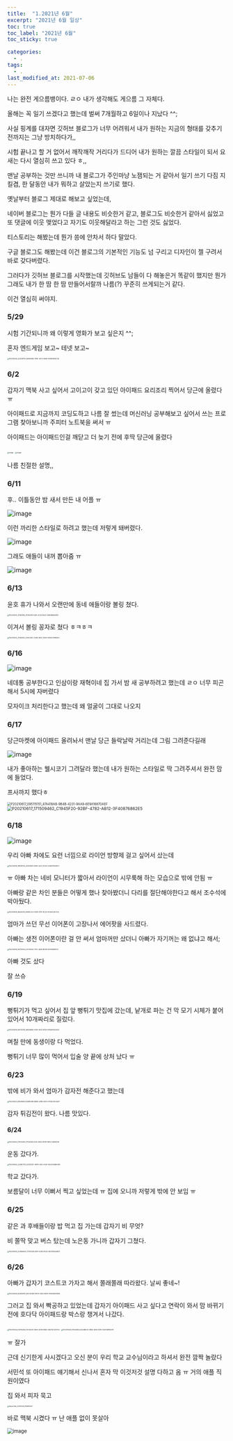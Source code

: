 ```yaml
---
title:  "1.2021년 6월"
excerpt: "2021년 6월 일상"
toc: true
toc_label: "2021년 6월"
toc_sticky: true

categories:
  - .
tags:
  - .
last_modified_at: 2021-07-06
---
```






나는 완전 게으름뱅이다. ㄹㅇ 내가 생각해도 게으름 그 자체다.

올해는 꼭 일기 쓰겠다고 했는데 벌써 7개월하고 6일이나 지났다 ^^;



사실 핑계를 대자면 깃허브 블로그가 너무 어려워서 내가 원하는 지금의 형태를 갖추기 전까지는 그냥 방치하다가,,

시험 끝나고 할 거 없어서 깨작깨작 거리다가 드디어 내가 원하는 깔끔 스타일이 되서 요새는 다시 열심히 쓰고 있다 ㅎ,,



맨날 공부하는 것만 쓰니까 내 블로그가 주인마냥 노잼되는 거 같아서 일기 쓰기 다짐 지킬겸, 한 달동안 내가 뭐하고 살았는지 쓰기로 했다.



옛날부터 블로그 제대로 해보고 싶었는데, 

네이버 블로그는 뭔가 다들 글 내용도 비슷한거 같고, 블로그도 비슷한거 같아서 싫었고  또 댓글에 이웃 맺었다고 자기도 이웃해달라고 하는 그런 것도 싫었다.

티스토리는 해봤는데 뭔가 씅에 안차서 하다 말았다.

구글 블로그도 해봤는데 이건 블로그의 기본적인 기능도 넘 구리고 디자인이 젤 구려서 바로 갖다버렸다.

그러다가 깃허브 블로그를 시작했는데 깃허브도 남들이 다 해놓은거 똑같이 했지만 뭔가 그래도 내가 한 땀 한 땀 만들어서랄까 나름(?) 꾸준히 쓰게되는거 같다.

이건 열심히 써야지.



### 5/29

시험 기간되니까 왜 이렇게 영화가 보고 싶은지 ^^;

혼자 엔드게임 보고~ 테넷 보고~

<img src="https://user-images.githubusercontent.com/76269316/124494775-2b1bd300-ddf2-11eb-82ca-5b7a5f707806.JPG" alt="P20210529_234238113_84083980-3F6F-40C3-8E69-184879065C35" style="zoom: 25%;" />



### 6/2

갑자기 맥북 사고 싶어서 고이고이 갖고 있던 아이패드 요리조리 찍어서 당근에 올렸다 ㅠ

아이패드로 지금까지 코딩도하고 나름 잘 썼는데 머신러닝 공부해보고 싶어서 쓰는 프로그램 찾아보니까 주피터 노트북을 써서 ㅠ

아이패드는 아이패드인걸 깨닫고 더 늦기 전에 후딱 당근에 올렸다

<img src="https://user-images.githubusercontent.com/76269316/124495827-9023f880-ddf3-11eb-8599-337dc7ba303f.png" alt="image" style="zoom:25%;" />

<img src="https://user-images.githubusercontent.com/76269316/124495857-9c0fba80-ddf3-11eb-8682-232a5ca78320.png" alt="image" style="zoom:25%;" />

나름 친절한 설명,,



### 6/11

후.. 이틀동안 밤 새서 만든 내 어플 ㅠ

![image](https://user-images.githubusercontent.com/76269316/124496161-07598c80-ddf4-11eb-9588-f128b22fc930.png)

이런 까리한 스타일로 하려고 했는데 저렇게 돼버렸다.

![image](https://user-images.githubusercontent.com/76269316/124496214-193b2f80-ddf4-11eb-9e9a-fc420d1e4dc1.png)

그래도 애들이 내꺼 뽑아줌 ㅠ

<img src="https://user-images.githubusercontent.com/76269316/124496550-85b62e80-ddf4-11eb-90a3-8f840a213624.png" alt="image"  />



### 6/13

윤호 휴가 나와서 오랜만에 동네 애들이랑 볼링 쳤다.

<img src="https://user-images.githubusercontent.com/76269316/124496785-d62d8c00-ddf4-11eb-9dcd-7b5504b35812.jpg" alt="P20210613_211621816_CD1DE21B-10AD-4C34-B50C-90B086646E14" style="zoom:25%;" />

이겨서 볼링  꽁자로 쳤다 ㅎㅋㅎㅋ

<img src="https://user-images.githubusercontent.com/76269316/124496852-f2312d80-ddf4-11eb-9997-0b9f2f1ccf0c.jpg" alt="P20210613_211625051_261AC4EC-A2E8-49DC-B330-9805C3FB359C" style="zoom: 25%;" />



### 6/16

<img src="https://user-images.githubusercontent.com/76269316/124497374-b9458880-ddf5-11eb-8901-6fddc46d2e3c.png" alt="image"  />

네데통 공부한다고 인삼이랑 재혁이네 집 가서 밤 새 공부하려고 했는데 ㄹㅇ 너무 피곤해서 5시에 자버렸다

모자이크 처리한다고 했는데 왜 얼굴이 그대로 나오지



### 6/17

당근마켓에 아이패드 올려놔서 맨날 당근 들락날락 거리는데 그림 그려준다길래

![image](https://user-images.githubusercontent.com/76269316/124497695-34a73a00-ddf6-11eb-9f4a-44e0c30f7209.png)



내가 좋아하는 웰시코기 그려달라 했는데 내가 원하는 스타일로 딱 그려주셔서 완전 맘에 들었다.

프사까지 했다ㅎ

<img src="https://user-images.githubusercontent.com/76269316/124497734-45f04680-ddf6-11eb-8650-dcfea14c90d0.JPG" alt="P20210617_095115151_47A418AB-9B4B-4231-9AA9-6E9A1687DAEF" style="zoom:50%;" /><img src="https://user-images.githubusercontent.com/76269316/124497758-53a5cc00-ddf6-11eb-91b4-9ea2a7996a6a.JPG" alt="P20210617_171509462_C1945F20-92BF-4782-AB12-3F40876862E5" style="zoom: 67%;" />



### 6/18

![image](https://user-images.githubusercontent.com/76269316/124498066-c2832500-ddf6-11eb-985c-cd4b784f9f61.png)

우리 아빠 차에도 요런 너낌으로 라이언 방향제 걸고 싶어서 샀는데

<img src="https://user-images.githubusercontent.com/76269316/124498138-d7f84f00-ddf6-11eb-8fc8-9a8c0fb5602c.jpg" alt="P20210618_184158743_EC821EE9-D6EA-44C5-8C26-0A66376D0EFC" style="zoom: 25%;" />

ㅠ 아빠 차는 네비 모니터가 짧아서 라이언이 시무룩해 하는 모습으로 밖에 안됨 ㅠ

아빠랑 같은 차인 분들은 어떻게 했나 찾아봤더니 다리를 절단해야한다고 해서 조수석에 박아뒀다.

<img src="https://user-images.githubusercontent.com/76269316/124498334-1ee64480-ddf7-11eb-89d0-6e6acb845b9f.jpg" alt="P20210618_184240011_66D8CC22-D158-47FE-BC23-6014AC2E7CA2" style="zoom:25%;" />



엄마가 쓰던 무선 이어폰이 고장나서 에어팟을 사드렸다.

아빠는 생전 이어폰이란 걸 안 써서 엄마꺼만 샀더니 아빠가 자기꺼는 왜 없냐고 해서;

<img src="https://user-images.githubusercontent.com/76269316/124498376-332a4180-ddf7-11eb-9159-33230fcfe837.jpg" alt="P20210618_162750524_0A70E254-71EC-4628-BD38-E01A128B91C5" style="zoom:25%;" />

아빠 것도 샀다

잘 쓰슈



### 6/19

뻥튀기가 먹고 싶어서 집 앞 뻥튀기 맛집에 갔는데, 낱개로 파는 건 막 모기 시체가 붙어 있어서 10개짜리로 질렀다.

<img src="https://user-images.githubusercontent.com/76269316/124498554-83090880-ddf7-11eb-9860-a2467e21d185.jpg" alt="P20210619_165735783_6EDA682E-FE2E-49C5-B134-DF846F8C6433" style="zoom:25%;" />

며칠 만에 동생이랑 다 먹었다.

뻥튀기 너무 많이 먹어서 입술 양 끝에 상처 났다 ㅠ



### 6/23

밖에 비가 와서 엄마가 감자전 해준다고 했는데

<img src="https://user-images.githubusercontent.com/76269316/124498710-c06d9600-ddf7-11eb-93bd-0f1f8e65b207.jpg" alt="P20210623_185006847_809B341B-8BBA-47B6-93FD-9705DC8CA42F" style="zoom:25%;" />

감자 튀김전이 왔다. 나름 맛있다.



#### 6/24

<img src="https://user-images.githubusercontent.com/76269316/124498841-0165aa80-ddf8-11eb-8a88-cb12ded515c6.jpg" alt="P20210624_111533263_17F32298-A235-4D45-8FD8-A8ACC993E4A8" style="zoom:25%;" />

운동 갔다가.

<img src="https://user-images.githubusercontent.com/76269316/124498891-104c5d00-ddf8-11eb-9582-14b0fcd8ccf7.jpg" alt="P20210624_224801731_A4C831CF-A8FB-4012-AA30-0D24C6EBA0DD" style="zoom:25%;" />

학교 갔다가.

보름달이 너무 이뻐서 찍고 싶었는데 ㅠ 집에 오니까 저렇게 밖에 안 보임 ㅠ



### 6/25

같은 과 후배들이랑 밥 먹고 집 가는데 갑자기 비 무엇?

비 쫄딱 맞고 버스 탔는데 노은동 가니까 갑자기 그쳤다.

<img src="https://user-images.githubusercontent.com/76269316/124498991-396ced80-ddf8-11eb-86ab-554776062ce1.jpg" alt="P20210625_204926603_F7417248-0EEF-4CB3-B022-AD07555049D3" style="zoom:25%;" />



### 6/26

아빠가 갑자기 코스트코 가자고 해서 쫄래쫄래 따라왔다. 날씨 좋네~!

<img src="https://user-images.githubusercontent.com/76269316/124499115-720cc700-ddf8-11eb-9d3f-8982e253e9b7.jpg" alt="P20210626_140825875_B4C4D3E9-EDF6-43D3-84DE-196093E3D834" style="zoom:25%;" />



그러고 집 와서 빡공하고 있었는데 갑자기 아이패드 사고 싶다고 연락이 와서 맘 바뀌기 전에 호다닥 아이패드랑 박스랑 챙겨서 나갔다.

<img src="https://user-images.githubusercontent.com/76269316/124499153-8355d380-ddf8-11eb-9cca-c7567cbff367.jpg" alt="P20210626_174755626_76C92041-3E9A-4096-B5DD-96574C35CFD4" style="zoom:25%;" />

<img src="https://user-images.githubusercontent.com/76269316/124499217-9d8fb180-ddf8-11eb-81cc-819461c8b423.jpg" alt="P20210626_175944829_E443BDCD-9882-4E09-AD1E-D5D13BFB267A" style="zoom:25%;" />

ㅠ 잘가

근데 신기한게 사시겠다고 오신 분이 우리 학교 교수님이라고 하셔서 완전 깜짝 놀랐다

서민석 또 아이패드 얘기해서 신나서 혼자 막 이것저것 설명 다하고 옴 ㅠ 거의 애플 직원이였다



집 와서 피자 묵고

<img src="https://user-images.githubusercontent.com/76269316/124499483-0a0ab080-ddf9-11eb-95fb-38ce7f072aba.jpg" alt="KakaoTalk_20210629_184853247" style="zoom:25%;" />



바로 맥북 시켰다 ㅠ 난 애플 없이 못살아

<img src="https://user-images.githubusercontent.com/76269316/124499576-39212200-ddf9-11eb-96d9-b981bc806aba.png" alt="image" style="zoom: 80%;" />
